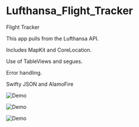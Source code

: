 # Lufthansa_Flight_Tracker
Flight Tracker

This app pulls from the Lufthansa API.

Includes MapKit and CoreLocation.

Use of TableViews and segues.

Error handling.

Swifty JSON and AlamoFire


![Demo](https://user-images.githubusercontent.com/31492502/53934564-327f1600-4058-11e9-8e6f-ae77f07c65b1.png)

![Demo](https://user-images.githubusercontent.com/31492502/53934581-3b6fe780-4058-11e9-96fc-be433646cef7.png)

![Demo](https://user-images.githubusercontent.com/31492502/53934591-43c82280-4058-11e9-89a6-a8dc5ab705d3.png)
